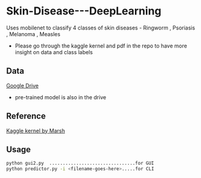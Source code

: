 # Skin-Disease---DeepLearning
Uses mobilenet to classify 4 classes of skin diseases - Ringworm , Psoriasis , Melanoma , Measles
+ Please go through the kaggle kernel and pdf in the repo to have more insight on data and class labels

## Data
[Google Drive](https://drive.google.com/drive/folders/1d0VFRmCyagA88sukt77UckpqJ0IM2ULP?usp=sharing)
+ pre-trained model is also in the drive 

## Reference
[Kaggle kernel by Marsh](https://www.kaggle.com/vbookshelf/skin-lesion-analyzer-tensorflow-js-web-app)

## Usage
```bash
python gui2.py  ................................for GUI
python predictor.py -i <filename-goes-here>.....for CLI
```
